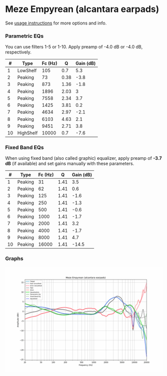 # Meze Empyrean (alcantara earpads)
See [usage instructions](https://github.com/jaakkopasanen/AutoEq#usage) for more options and info.

### Parametric EQs
You can use filters 1-5 or 1-10. Apply preamp of -4.0 dB or -4.0 dB, respectively.

|   # | Type      |   Fc (Hz) |    Q |   Gain (dB) |
|-----|-----------|-----------|------|-------------|
|   1 | LowShelf  |       105 | 0.7  |         5.3 |
|   2 | Peaking   |        73 | 0.38 |        -3.8 |
|   3 | Peaking   |       873 | 1.36 |        -1.8 |
|   4 | Peaking   |      1896 | 2.03 |         3   |
|   5 | Peaking   |      7558 | 2.34 |         3.7 |
|   6 | Peaking   |      1425 | 3.81 |         0.2 |
|   7 | Peaking   |      4634 | 2.97 |        -2.1 |
|   8 | Peaking   |      6103 | 4.63 |         2.1 |
|   9 | Peaking   |      9451 | 2.71 |         3.8 |
|  10 | HighShelf |     10000 | 0.7  |        -7.6 |

### Fixed Band EQs
When using fixed band (also called graphic) equalizer, apply preamp of **-3.7 dB** (if available) and set gains manually with these parameters.

|   # | Type    |   Fc (Hz) |    Q |   Gain (dB) |
|-----|---------|-----------|------|-------------|
|   1 | Peaking |        31 | 1.41 |         3.5 |
|   2 | Peaking |        62 | 1.41 |         0.6 |
|   3 | Peaking |       125 | 1.41 |        -1.6 |
|   4 | Peaking |       250 | 1.41 |        -1.3 |
|   5 | Peaking |       500 | 1.41 |        -0.6 |
|   6 | Peaking |      1000 | 1.41 |        -1.7 |
|   7 | Peaking |      2000 | 1.41 |         3.2 |
|   8 | Peaking |      4000 | 1.41 |        -1.7 |
|   9 | Peaking |      8000 | 1.41 |         4.7 |
|  10 | Peaking |     16000 | 1.41 |       -14.5 |

### Graphs
![](./Meze%20Empyrean%20(alcantara%20earpads).png)
